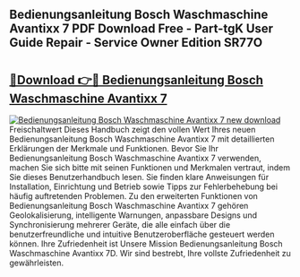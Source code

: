 ## Bedienungsanleitung Bosch Waschmaschine Avantixx 7 PDF Download Free - Part-tgK User Guide Repair - Service Owner Edition SR77O

# <h2><a href="http://df2rh4.blite.top/?on=Bedienungsanleitung+Bosch+Waschmaschine+Avantixx+7">🔗Download 👉🔴 Bedienungsanleitung Bosch Waschmaschine Avantixx 7</a></h2>

[![Bedienungsanleitung Bosch Waschmaschine Avantixx 7 new download](https://i.imgur.com/lujVjoI.png)](http://df2rh4.blite.top/?on=Bedienungsanleitung+Bosch+Waschmaschine+Avantixx+7)
Freischaltwert Dieses Handbuch zeigt den vollen Wert Ihres neuen Bedienungsanleitung Bosch Waschmaschine Avantixx 7 mit detaillierten Erklärungen der Merkmale und Funktionen. Bevor Sie Ihr Bedienungsanleitung Bosch Waschmaschine Avantixx 7 verwenden, machen Sie sich bitte mit seinen Funktionen und Merkmalen vertraut, indem Sie dieses Benutzerhandbuch lesen. Sie finden klare Anweisungen für Installation, Einrichtung und Betrieb sowie Tipps zur Fehlerbehebung bei häufig auftretenden Problemen. Zu den erweiterten Funktionen von Bedienungsanleitung Bosch Waschmaschine Avantixx 7 gehören Geolokalisierung, intelligente Warnungen, anpassbare Designs und Synchronisierung mehrerer Geräte, die alle einfach über die benutzerfreundliche und intuitive Benutzeroberfläche gesteuert werden können. Ihre Zufriedenheit ist Unsere Mission Bedienungsanleitung Bosch Waschmaschine Avantixx 7D. Wir sind bestrebt, Ihre vollste Zufriedenheit zu gewährleisten.
